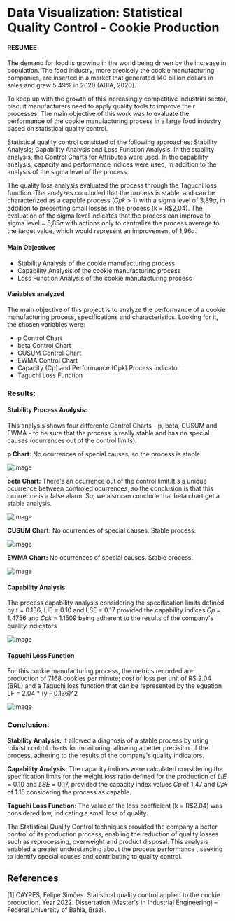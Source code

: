 # Data Visualization: Statistical Quality Control - Cookie Production

#### RESUMEE

The demand for food is growing in the world being driven by the increase in population. The food industry, more precisely the cookie manufacturing companies, are inserted in a market that generated 140 billion dollars in sales and grew 5.49% in 2020 (ABIA, 2020).

To keep up with the growth of this increasingly competitive industrial sector, biscuit manufacturers need to apply quality tools to improve their processes. The main objective of this work was to evaluate the performance of the cookie manufacturing process in a large food industry based on statistical quality control.

Statistical quality control consisted of the following approaches: Stability Analysis; Capability Analysis and Loss Function Analysis. In the stability analysis, the Control Charts for Attributes were used. In the capability analysis, capacity and performance indices were used, in addition to the analysis of the sigma level of the process.

The quality loss analysis evaluated the process through the Taguchi loss function. The analyzes concluded that the process is stable, and can be characterized as a capable process (𝐶𝑝𝑘 > 1)  with a sigma level of 3,89𝜎, in addition to presenting small losses in the process (k = R$2,04).  The evaluation of the sigma level indicates that the process can improve to sigma level = 5,85𝜎 with actions only to centralize the process average to the target value, which would represent an improvement of 1,96𝜎.


#### Main Objectives

* Stability Analysis of the cookie manufacturing process
* Capability Analysis of the cookie manufacturing process
* Loss Function Analysis of the cookie manufacturing process

#### Variables analyzed

The main objective of this project is to analyze the performance of a cookie manufacturing process, specifications and characteristics. Looking for it, the chosen variables were:

* p Control Chart
* beta  Control Chart
* CUSUM Control Chart
* EWMA  Control Chart
* Capacity (Cp) and Performance (Cpk) Process Indicator
* Taguchi Loss Function

### Results:

#### Stability Process Analysis:

This analysis shows four differente Control Charts - p, beta, CUSUM and EWMA - to be sure that the process is really stable and has no special causes (ocurrences out of the control limits).


**p Chart:** No ocurrences of special causes, so the process is stable.

![image](https://raw.githubusercontent.com/lipecayres/academics/main/cookie_process/images/1.pChart.png)


**beta Chart:** There's an ocurrence out of the control limit.It's a unique ocurrence between controled ocurrences, so the conclusion is that this ocurrence is a false alarm. So, we also can conclude that beta chart get a stable analysis.

![image](https://raw.githubusercontent.com/lipecayres/academics/main/cookie_process/images/2.betaChart.png)


**CUSUM Chart:** No ocurrences of special causes. Stable process.

![image](https://raw.githubusercontent.com/lipecayres/academics/main/cookie_process/images/3.cusumChart.png)


**EWMA Chart:** No ocurrences of special causes. Stable process.

![image](https://raw.githubusercontent.com/lipecayres/academics/main/cookie_process/images/4.ewmaChart.png)

#### Capability Analysis

The process capability analysis considering the specification limits defined by t = 0.136, LIE = 0.10 and LSE = 0.17 provided the capability indices 𝐶𝑝 = 1.4756 and 𝐶𝑝𝑘 = 1.1509 being adherent to the results of the company's quality indicators

![image](https://raw.githubusercontent.com/lipecayres/academics/main/cookie_process/images/5.CapabilityAnalysis.png)

#### Taguchi Loss Function

For this cookie manufacturing process, the metrics recorded are: production of 7168 cookies per minute; cost of loss per unit of R$ 2.04 (BRL) and a Taguchi loss function that can be represented by the equation LF = 2.04 * (y – 0.136)^2

![image](https://raw.githubusercontent.com/lipecayres/academics/main/cookie_process/images/6.TaguchiLossFunction.png)

### Conclusion:

**Stability Analysis:** It allowed a diagnosis of a stable process by using robust control charts for monitoring, allowing a better precision of the process, adhering to the results of the company's quality indicators.

**Capability Analysis:** The capacity indices were calculated considering the specification limits for the weight loss ratio defined for the production of 𝐿𝐼𝐸 = 0.10 and 𝐿𝑆𝐸 = 0.17, provided the capacity index values 𝐶𝑝 of 1.47 and 𝐶𝑝𝑘 of 1.15 considering the process as capable.

**Taguchi Loss Function:** The value of the loss coefficient (k = R$2.04) was considered low, indicating a small loss of quality.

The Statistical Quality Control techniques provided the company a better control of its production process, enabling the reduction of quality losses such as reprocessing, overweight and product disposal. This analysis enabled a greater understanding about the process performance , seeking to identify special causes and contributing to quality control.

## References

[1] CAYRES, Felipe Simões. Statistical quality control applied to the cookie production.
Year 2022. Dissertation (Master's in Industrial Engineering) – Federal University of Bahia, Brazil.
